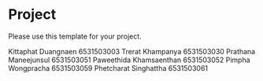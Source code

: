 Project
=============
Please use this template for your project.

Kittaphat  Duangnaen  6531503003
Trerat     Khampanya   6531503030
Prathana   Maneejunsul  6531503051
Paweethida  Khamsaenthan  6531503052
Pimpha      Wongpracha    6531503059
Phetcharat  Singhattha    6531503061